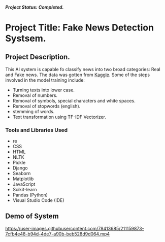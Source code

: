 ##### Project Status: Completed.
# Project Title: Fake News Detection Systsem.

## Project Description.
<p> This AI system is capable fo classify news into two broad categories: Real and Fake news. The data was gotten from <a href= "https://www.kaggle.com/datasets/clmentbisaillon/fake-and-real-news-dataset">Kaggle</a>. Some of the steps involved in the model training include:

- Turning texts into lower case.
- Removal of numbers.
- Removal of symbols, special characters and white spaces.
- Removal of stopwords (english).
- stemming of words.
- Text transformation using TF-IDF Vectorizer.

### Tools and Libraries Used
- re
- CSS
- HTML
- NLTK
- Pickle
- Django
- Seaborn
- Matplotlib
- JavaScript
- Scikit-learn
- Pandas (Python)
- Visual Studio Code (IDE)

## Demo of System

https://user-images.githubusercontent.com/78413685/211159873-7cfb4e48-b94d-4de7-a90b-beb528d9d064.mp4
